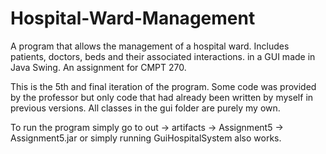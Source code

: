 # Hospital-Ward-Management
A program that allows the management of a hospital ward. Includes patients, doctors, beds and their associated interactions. in a GUI made in Java Swing. An assignment for CMPT 270.

This is the 5th and final iteration of the program. Some code was provided by the professor but only code that had already been written by myself in previous versions. All classes in the gui folder are purely my own.

To run the program simply go to out -> artifacts -> Assignment5 -> Assignment5.jar or simply running GuiHospitalSystem also works. 
